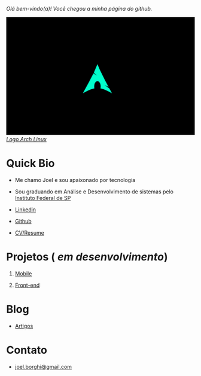 
_Olá bem-vindo(a)! Você chegou a minha página do github._ 


[![Image](Archlinux.png)](https://archlinux.org/)
[_Logo Arch Linux_](https://archlinux.org/)


# Quick Bio

 - Me chamo Joel e sou apaixonado por tecnologia
 - Sou graduando em Análise e Desenvolvimento de sistemas pelo [Instituto Federal de SP](https://bra.ifsp.edu.br)
 
 - [Linkedin](https://www.linkedin.com/in/joel-guerreiro-a35866108)
 
 - [Github](https://github.com/Joelfo123)
 
 - [CV/Resume](https://docs.google.com/document/d/1pTw8HEwxT3avo0taDlutpqDHt7vlrigVOrRjL81HXpU/edit?usp=sharing)
 

# Projetos ( _em desenvolvimento_)

1. [Mobile](url)

2. [Front-end](url)



# Blog

- [Artigos](https://techrookie1987.blogspot.com)


# Contato

- joel.borghi@gmail.com
